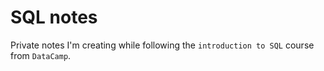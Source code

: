 # SQL notes

Private notes I'm creating while following the `introduction to SQL` course from `DataCamp`.
